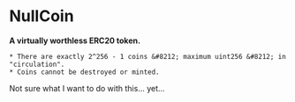 # NullCoin

**A virtually worthless ERC20 token.**

    * There are exactly 2^256 - 1 coins &#8212; maximum uint256 &#8212; in "circulation".
    * Coins cannot be destroyed or minted.

Not sure what I want to do with this... yet...
